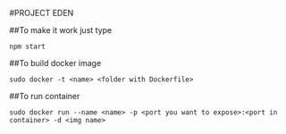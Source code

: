 #PROJECT EDEN

##To make it work just type 
```
npm start
```

##To build docker image
```
sudo docker -t <name> <folder with Dockerfile> 
```

##To run container 
```
sudo docker run --name <name> -p <port you want to expose>:<port in container> -d <img name>
```
